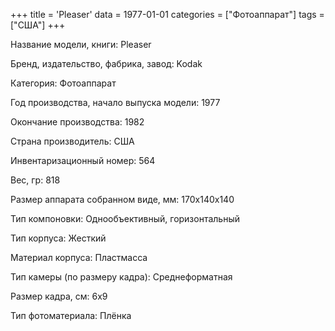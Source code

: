 +++
title = 'Pleaser'
data = 1977-01-01
categories = ["Фотоаппарат"]
tags = ["США"]
+++

Название модели, книги: Pleaser

Бренд, издательство, фабрика, завод: Kodak

Категория: Фотоаппарат

Год производства, начало выпуска модели: 1977

Окончание производства: 1982

Страна производитель: США

Инвентаризационный номер: 564

Вес, гр: 818

Размер аппарата  собранном виде, мм: 170х140х140

Тип компоновки: Однообъективный, горизонтальный

Тип корпуса: Жесткий

Материал корпуса: Пластмасса

Тип камеры (по размеру кадра): Среднеформатная

Размер кадра, см: 6х9

Тип фотоматериала: Плёнка

